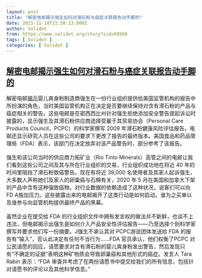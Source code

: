 ```yaml
---
layout: post
title: "解密电邮揭示强生如何对滑石粉与癌症关联报告动手脚的"
date: 2021-11-10T11:58:13.000Z
author: Solidot
from: https://www.solidot.org/story?sid=69568
tags: [ Solidot ]
categories: [ Solidot ]
---
```

<!--1636545493000-->
[解密电邮揭示强生如何对滑石粉与癌症关联报告动手脚的](https://www.solidot.org/story?sid=69568)
------

<div>
解密电邮<a href="https://science.slashdot.org/story/21/11/08/2348211/unsealed-emails-show-how-jj-shaped-report-on-talcs-links-to-cancer" target="_blank">揭示</a>婴儿爽身粉制造商强生在一份行业组织提供给美国监管机构的报告中所扮演的角色，当时美国监管机构正在决定是否要继续保持对含有滑石粉的产品与癌症相关的警告。这些电邮是在密西西比州针对强生拒绝添加安全警告提起诉讼时披露的，显示强生及其滑石粉供应商选择受雇于其贸易协会（Personal Care Products Council，PCPC）的科学家撰写 2009 年滑石粉健康风险评估报告。电邮还显示研究人员在这些公司的要求下更改了报告的最终版本。美国食品和药品管理局（FDA）表示，该部门在决定放弃对该产品警告时，部分参考了该报告。<br><br>强生和该公司当时的供应商力拓矿业（Rio Tinto Minerals）高管之间的电邮让我们看到这些公司之间及其与所在行业组织的交易，行业组织成功地在将近 40 年的时间里阻挡了滑石粉致癌警告。现在有将近 39,000 名使用者及其家人起诉强生，大多数人声称她们及家人的卵巢癌与石棉有关，2020 年 5 月在美国和加拿大下架的产品中含有这种强致癌物。对行业数据的依赖造成了这种状况，说客们可以向 FD A施加压力。这些披露出来的电邮揭开了这类行动是如何启动，谁为之买单以及谁参与向监管机构提供最终产品的黑幕。<br><br>虽然企业在提交给 FDA 的行业组织文件中拥有发言权的做法并不新鲜，也谈不上违法，但电邮揭示出强生是如何介入产品安全性评估报告——乃至选择个别科学家撰写并要求他们写一份摘要。J强生不承认其对 PCPC游说团体发送给 FDA 的报告有“输入”，否认此决定有任何不当行为……FDA 官员承认，他们权衡了PCPC 对公民请愿的回应，请愿要求对含有滑石粉的婴儿爽身粉发出警告，然后发现只有“不确定的证据”表明这种矿物质会导致卵巢癌和其他形式的癌症。发言人 Tara Rabin 表示：“FDA 审查并考虑了在两份请愿书中提交给我们的所有信息，包括针对请愿书的评论以及其他科学信息。”
</div>
